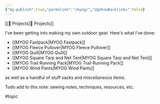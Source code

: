 ```yaml
---
{"dg-publish":true,"permalink":"/myog/","dgShowBacklinks":false}
---
```



[[📘 Projects\|📘 Projects]]

I've been getting into making my own outdoor gear. Here's what I've done:

* [[MYOG Fastpack\|MYOG Fastpack]]
* [[MYOG Fleece Pullover\|MYOG Fleece Pullover]]
* [[MYOG Quilt\|MYOG Quilt]]
* [[MYOG Square Tarp and Net Tent\|MYOG Square Tarp and Net Tent]]
* [[MYOG Trail Running Pack\|MYOG Trail Running Pack]]
* [[MYOG Wind Pants\|MYOG Wind Pants]]

as well as a handful of stuff sacks and miscellaneous items.

Todo add to this note: sewing notes, techniques, resources, etc.

#topic 